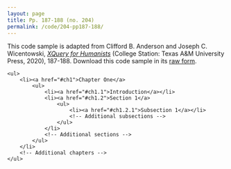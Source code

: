 ```yaml
---
layout: page
title: Pp. 187-188 (no. 204)
permalink: /code/204-pp187-188/
---
```


This code sample is adapted from Clifford B. Anderson and Joseph C. Wicentowski, 
[_XQuery for Humanists_](/) (College Station: Texas A&M University Press, 2020), 187-188. 
Download this code sample in its [raw form](/code/204-pp187-188/204-pp187-188.xq).

```xquery
<ul>
    <li><a href="#ch1">Chapter One</a>
        <ul>
            <li><a href="#ch1.1">Introduction</a></li>
            <li><a href="#ch1.2">Section 1</a>
                <ul>
                    <li><a href="#ch1.2.1">Subsection 1</a></li>
                    <!-- Additional subsections -->
                </ul>
            </li>
            <!-- Additional sections -->
        </ul>
    </li>
    <!-- Additional chapters -->
</ul>
```  
